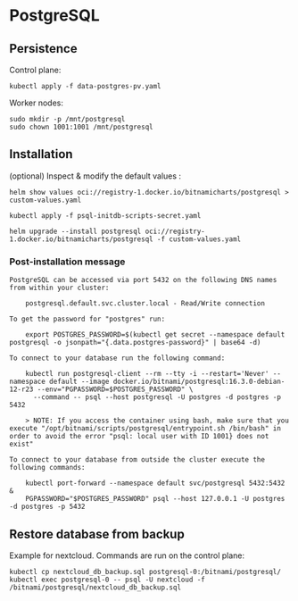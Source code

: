 # PostgreSQL

## Persistence

Control plane:

```console
kubectl apply -f data-postgres-pv.yaml
```

Worker nodes:

```console
sudo mkdir -p /mnt/postgresql
sudo chown 1001:1001 /mnt/postgresql
```

## Installation

(optional) Inspect & modify the default values :

```console
helm show values oci://registry-1.docker.io/bitnamicharts/postgresql > custom-values.yaml
```

```console
kubectl apply -f psql-initdb-scripts-secret.yaml
```

```console
helm upgrade --install postgresql oci://registry-1.docker.io/bitnamicharts/postgresql -f custom-values.yaml
```

### Post-installation message

```
PostgreSQL can be accessed via port 5432 on the following DNS names from within your cluster:

    postgresql.default.svc.cluster.local - Read/Write connection

To get the password for "postgres" run:

    export POSTGRES_PASSWORD=$(kubectl get secret --namespace default postgresql -o jsonpath="{.data.postgres-password}" | base64 -d)

To connect to your database run the following command:

    kubectl run postgresql-client --rm --tty -i --restart='Never' --namespace default --image docker.io/bitnami/postgresql:16.3.0-debian-12-r23 --env="PGPASSWORD=$POSTGRES_PASSWORD" \
      --command -- psql --host postgresql -U postgres -d postgres -p 5432

    > NOTE: If you access the container using bash, make sure that you execute "/opt/bitnami/scripts/postgresql/entrypoint.sh /bin/bash" in order to avoid the error "psql: local user with ID 1001} does not exist"

To connect to your database from outside the cluster execute the following commands:

    kubectl port-forward --namespace default svc/postgresql 5432:5432 &
    PGPASSWORD="$POSTGRES_PASSWORD" psql --host 127.0.0.1 -U postgres -d postgres -p 5432
```

## Restore database from backup

Example for nextcloud. Commands are run on the control plane:

```console
kubectl cp nextcloud_db_backup.sql postgresql-0:/bitnami/postgresql/
kubectl exec postgresql-0 -- psql -U nextcloud -f /bitnami/postgresql/nextcloud_db_backup.sql
```